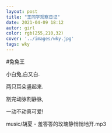 ```yaml
---
layout: post
title: "王同学观察日记"
date: 2021-04-09 18:12
autor: girl
color: rgb(255,210,32)
cover: '../images/wky.jpg'
tags: wky
---
```

#兔兔王

小白兔,白又白.

两只耳朵竖起来.

割完动脉割静脉,

一动不动真可爱!
<p>music/胡夏 - 羞答答的玫瑰静悄悄地开.mp3</iframe></p>
